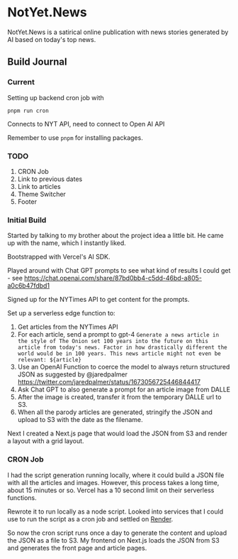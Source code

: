 # NotYet.News


NotYet.News is a satirical online publication with news stories generated by AI based on today's top news.

## Build Journal

### Current

Setting up backend cron job with

```
pnpm run cron
```

Connects to NYT API, need to connect to Open AI API

Remember to use `pnpm` for installing packages.


### TODO

1. CRON Job
2. Link to previous dates
3. Link to articles
4. Theme Switcher
5. Footer


### Initial Build

Started by talking to my brother about the project idea a little bit. He came up with the name, which I instantly liked.

Bootstrapped with Vercel's AI SDK.

Played around with Chat GPT prompts to see what kind of results I could get - see https://chat.openai.com/share/87bd0bb4-c5dd-46bd-a805-a0c6b47fdbd1

Signed up for the NYTimes API to get content for the prompts.

Set up a serverless edge function to:

1. Get articles from the NYTimes API
2. For each article, send a prompt to gpt-4 `Generate a news article in the style of The Onion set 100 years into the future on this article from today's news. Factor in how drastically different the world would be in 100 years. This news article might not even be relevant: ${article}`
3. Use an OpenAI Function to coerce the model to always return structured JSON as suggested by @jaredpalmer https://twitter.com/jaredpalmer/status/1673056725446844417
4. Ask Chat GPT to also generate a prompt for an article image from DALLE 
5. After the image is created, transfer it from the temporary DALLE url to S3.
6. When all the parody articles are generated, stringify the JSON and upload to S3 with the date as the filename.

Next I created a Next.js page that would load the JSON from S3 and render a layout with a grid layout.


### CRON Job

I had the script generation running locally, where it could build a JSON file with all the articles and images. However, this process takes a long time, about 15 minutes or so. Vercel has a 10 second limit on their serverless functions. 

Rewrote it to run locally as a node script. Looked into services that I could use to run the script as a cron job and settled on [Render](https://render.com/).

So now the cron script runs once a day to generate the content and upload the JSON as a file to S3. My frontend on Next.js loads the JSON from S3 and generates the front page and article pages.









